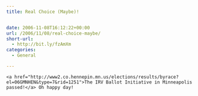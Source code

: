 ```yaml
---
title: Real Choice (Maybe)!


date: 2006-11-08T16:12:22+00:00
url: /2006/11/08/real-choice-maybe/
short-url:
  - http://bit.ly/fzAmXm
categories:
  - General

---
```

<div class='microid-mailto+http:sha1:c2f08235863a00e9f36c38fa11b8406af980bd52'>
  
    <a href="http://www2.co.hennepin.mn.us/elections/results/byrace?el=06GMNHEN&type=7&rid=1251">The IRV Ballot Initiative in Minneapolis passed!</a> Oh happy day!
  
